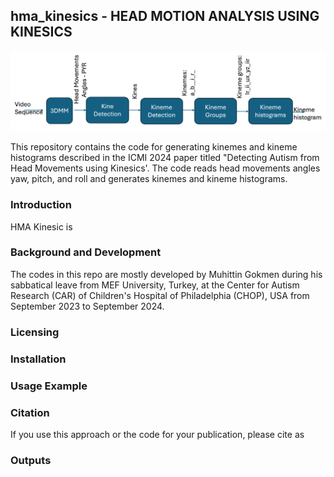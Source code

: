 ## hma_kinesics - HEAD MOTION ANALYSIS USING KINESICS

![Block diagram of the code.](/assets/images/system-diagram.png)

This repository contains the code for generating kinemes and kineme histograms described in the ICMI 2024 paper titled "Detecting Autism from Head Movements using Kinesics'.
The code reads head movements angles yaw, pitch, and roll and generates kinemes and kineme histograms.
### Introduction 
HMA Kinesic is 

### Background and Development
The codes in this repo are mostly developed by Muhittin Gokmen during his sabbatical leave from MEF University, Turkey, at the Center for Autism Research (CAR) of Children's Hospital of Philadelphia (CHOP), USA from September 2023 to September 2024.

### Licensing 


### Installation

### Usage Example

### Citation
If you use this approach or the code for your publication, please cite as 

### Outputs
